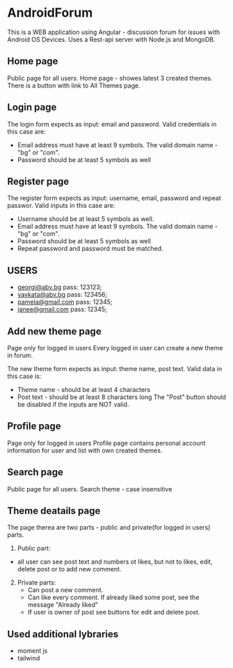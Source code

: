 # AndroidForum

This is a WEB application using Angular - discussion forum for issues with Android OS Devices.
Uses a Rest-api server with Node.js and MongoDB.


## Home page
Public page for all users.
Home page - showes latest 3 created themes. 
There is a button with link to All Themes page.


## Login page

The login form expects as input: email and password.
Valid credentials in this case are:
 -	Email address must have at least 9 symbols. The valid domain name - "bg" or "com".
 -	Password should be at least 5 symbols as well

## Register page

The register form expects as input: username, email, password and repeat passwor.
Valid inputs in this case are:
 - 	Username should be at least 5 symbols as well.
 - 	Email address must have at least 9 symbols. The valid domain name - "bg" or "com".
 - 	Password should be at least 5 symbols as well
 -	Repeat password and password must be matched.

## USERS
  - georgi@abv.bg      pass: 123123;
  - yavkata@abv.bg     pass: 123456;
  - pamela@gmail.com   pass: 12345;
  - janee@gmail.com    pass: 12345;

## Add new theme page
Page only for logged in users
Every logged in user can create a new theme in forum.

The new theme form expects as input: theme name, post text.
Valid data in this case is:
 -	Theme name - should be at least 4 characters
 - 	Post text - should be at least 8 characters long
The "Post" button should be disabled if the inputs are NOT valid.


## Profile page
Page only for logged in users
Profile page contains personal account information for user and list with own created themes.

## Search page
Public page for all users.
Search theme - case insensitive 

## Theme deatails page
The page therea are two parts - public and private(for logged in users) parts.
1. Public part: 
 - all user can see post text and numbers ot likes, but not to likes, edit, delete post or to add new comment. 

2. Private parts:
   - Can post a new comment.
   - Can like every comment. If already liked some post, see the message "Already liked"
   - If user is owner of post see buttons for edit and delete post.


## Used additional lybraries 
 - moment js
 - tailwind 

